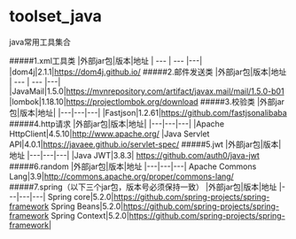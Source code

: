 # toolset_java
java常用工具集合

#####1.xml工具类
|外部jar包|版本|地址
| --- | --- |---|
|dom4j|2.1.1|https://dom4j.github.io/
#####2.邮件发送类
|外部jar包|版本|地址
| --- | --- |---|
|JavaMail|1.5.0|https://mvnrepository.com/artifact/javax.mail/mail/1.5.0-b01
|lombok|1.18.10|https://projectlombok.org/download
#####3.校验类
|外部jar包|版本|地址|
|---|---|---|
|Fastjson|1.2.61|https://github.com/fastjsonalibaba
#####4.http请求
|外部jar包|版本|地址|
|---|---|---|
|Apache HttpClient|4.5.10|http://www.apache.org/
|Java Servlet API|4.0.1|https://javaee.github.io/servlet-spec/
#####5.jwt
|外部jar包|版本|地址
|---|---|---|
|Java JWT|3.8.3|	https://github.com/auth0/java-jwt
#####6.random
|外部jar包|版本|地址
|---|---|---|
Apache Commons Lang|3.9|http://commons.apache.org/proper/commons-lang/
#####7.spring（以下三个jar包，版本号必须保持一致）
|外部jar包|版本|地址
|---|---|---|
Spring core|5.2.0|https://github.com/spring-projects/spring-framework
Spring Beans|5.2.0|https://github.com/spring-projects/spring-framework
Spring Context|5.2.0|https://github.com/spring-projects/spring-framework|